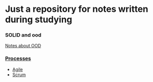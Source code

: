 # Just a repository for notes written during studying

### SOLID and ood
[Notes about OOD](https://github.com/kostyaVyrodov/education/tree/master/solid)

### [Processes](https://github.com/kostyaVyrodov/education/tree/master/processes-and-estimation/)
- [Agile](https://github.com/kostyaVyrodov/education/tree/master/processes-and-estimation/processes/README.md#agile-principles)
- [Scrum](https://github.com/kostyaVyrodov/education/tree/master/processes-and-estimation/processes/README.md#scrum-is)